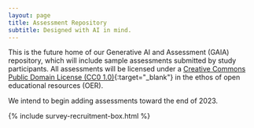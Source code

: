 ```yaml
---
layout: page
title: Assessment Repository
subtitle: Designed with AI in mind.
---
```


This is the future home of our Generative AI and Assessment (GAIA) repository, which will include sample assessments submitted by study participants. All assessments will be licensed under a [Creative Commons Public Domain License (CC0 1.0)](https://creativecommons.org/publicdomain/zero/1.0/){:target="_blank"} in the ethos of open educational resources (OER).

We intend to begin adding assessments toward the end of 2023.

{% include survey-recruitment-box.html %}
